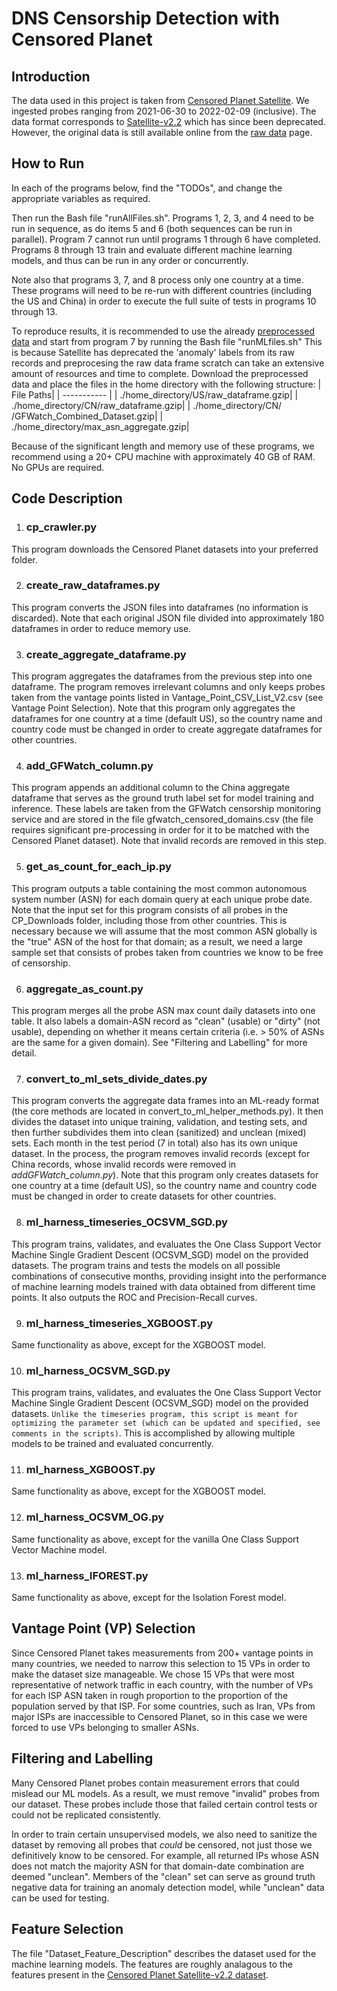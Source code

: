 # DNS Censorship Detection with Censored Planet

## Introduction

The data used in this project is taken from [Censored Planet Satellite](https://data.censoredplanet.org).
We ingested probes ranging from 2021-06-30 to 2022-02-09 (inclusive). The data format corresponds to 
[Satellite-v2.2](https://docs.censoredplanet.org/dns.html#satellite-v2-2) which has since been deprecated.
However, the original data is still available online from the [raw data](https://data.censoredplanet.org/raw) page.

## How to Run

In each of the programs below, find the "TODOs", and change the appropriate variables as required.

Then run the Bash
file "runAllFiles.sh". Programs 1, 2, 3, and 4 need to be run in sequence, as do items 5 and 6 (both sequences can be
run in parallel). Program 7 cannot run until programs 1 through 6 have completed. Programs 8 through 13 train and
evaluate different machine learning models, and thus can be run in any order or concurrently. 

Note also that programs 3, 7, and 8 process only one country at a time. These programs will need to be
re-run with different countries (including the US and China) in order to execute the full suite of tests in 
programs 10 through 13.

To reproduce results, it is recommended to use the already [preprocessed data](https://drive.google.com/drive/folders/1PdtlEwh3toehTZPSrw5VJNFVqxB6hH5h?usp=sharing)
and start from program 7 by running the Bash file "runMLfiles.sh"
This is because Satellite has deprecated the 'anomaly' labels from its raw
records and preprocesing the raw data frame scratch can take an extensive amount of resources
and time to complete. Download the preprocessed data and place the files in the home directory
with the following structure:
| File Paths| 
| ----------- | 
| ./home_directory/US/raw_dataframe.gzip| 
| ./home_directory/CN/raw_dataframe.gzip| 
| ./home_directory/CN/ /GFWatch_Combined_Dataset.gzip| 
| ./home_directory/max_asn_aggregate.gzip| 

Because of the significant length and memory use of these programs, we recommend using a
20+ CPU machine with approximately 40 GB of RAM. No GPUs are required.

## Code Description

1. ### cp_crawler.py

This program downloads the Censored Planet datasets into your preferred folder.

2. ### create_raw_dataframes.py
This program converts the JSON files into dataframes (no information is discarded). Note that each original JSON file
divided into approximately 180 dataframes in order to reduce memory use.

3. ### create_aggregate_dataframe.py
This program aggregates the dataframes from the previous step into one dataframe. The program removes irrelevant columns 
and only keeps probes taken from the vantage points listed in Vantage_Point_CSV_List_V2.csv 
(see Vantage Point Selection). Note that this program only aggregates the dataframes for one country at a time
(default US), so the country name and country code must be changed in order to create aggregate dataframes for 
other countries.

4. ### add_GFWatch_column.py

This program appends an additional column to the China aggregate dataframe that serves as the ground truth label set for
model training and inference. These labels are taken from the GFWatch censorship monitoring service and are
stored in the file gfwatch_censored_domains.csv (the file requires significant pre-processing in order for it to be
matched with the Censored Planet dataset). Note that invalid records are removed in this step.

5. ### get_as_count_for_each_ip.py

This program outputs a table containing the most common autonomous system number (ASN) for each domain query at each
unique probe date. Note that
the input set for this program consists of all probes in the CP_Downloads folder, including those from other countries.
This is necessary because we will assume that the most common ASN globally is the "true" ASN of the host for that
domain; as a result, 
we need a large sample set that consists of probes taken from countries we know to be free of censorship.

6. ### aggregate_as_count.py

This program merges all the probe ASN max count daily datasets into one table. It also labels a domain-ASN record as
"clean" (usable) or "dirty" (not usable), depending on whether it means certain criteria (i.e. > 50%
of ASNs are the same for a given domain). See "Filtering and Labelling" for more detail.

7. ### convert_to_ml_sets_divide_dates.py

This program converts the aggregate data frames into an ML-ready format 
(the core methods are located in convert_to_ml_helper_methods.py). It then divides the dataset into unique training,
validation, and testing sets, and then further subdivides them into clean (sanitized) and unclean (mixed) sets. Each
month in the test period (7 in total) also has its own unique dataset.
In the process, the program removes invalid records (except for China records, whose invalid records were removed in 
_addGFWatch_column.py_). Note that this program only creates datasets for one country at a time
(default US), so the country name and country code must be changed in order to create datasets for 
other countries.

8. ### ml_harness_timeseries_OCSVM_SGD.py

This program trains, validates, and evaluates the One Class Support Vector Machine Single Gradient Descent
(OCSVM_SGD) model on the provided datasets. The program trains and tests the models on all possible combinations
of consecutive months, providing insight into the performance of machine learning models trained with data obtained
from different time points. It also outputs the ROC and Precision-Recall curves.

9. ### ml_harness_timeseries_XGBOOST.py
Same functionality as above, except for the XGBOOST model.

10. ### ml_harness_OCSVM_SGD.py
This program trains, validates, and evaluates the One Class Support Vector Machine Single Gradient Descent
(OCSVM_SGD) model on the provided datasets. ```Unlike the timeseries program, this script is meant for optimizing the
parameter set (which can be updated and specified, see comments in the scripts)```.
This is accomplished by allowing multiple models to be trained and evaluated concurrently.

11. ### ml_harness_XGBOOST.py
Same functionality as above, except for the XGBOOST model.

12. ### ml_harness_OCSVM_OG.py
Same functionality as above, except for the vanilla One Class Support Vector Machine model.

13. ### ml_harness_IFOREST.py
Same functionality as above, except for the Isolation Forest model.

## Vantage Point (VP) Selection

Since Censored Planet takes measurements from 200+ vantage points in many countries, we needed to narrow this selection
to 15 VPs in order to make the dataset size manageable. We chose 15 VPs that were most representative of network traffic
in each country, with the number of VPs for each ISP ASN taken in rough proportion
to the proportion of the population served by that ISP. For some countries, such as Iran, VPs from major ISPs are
inaccessible to Censored Planet, so in this case we were forced to use VPs belonging to smaller ASNs.

## Filtering and Labelling

Many Censored Planet probes contain measurement errors that could mislead our ML models. As a result, we must remove
"invalid" probes from our dataset. These probes include those that failed certain control tests
or could not be replicated consistently.

In order to train certain unsupervised models, we also need to sanitize the dataset by removing all probes that _could_ 
be censored, not just those we definitively know to be censored. For example, all returned IPs whose ASN does not match
the majority ASN for that domain-date combination are deemed "unclean". Members of the "clean" set can serve as ground
truth negative data for training an anomaly detection model, while "unclean" data can be used for testing.

## Feature Selection

The file "Dataset_Feature_Description" describes the dataset used for
the machine learning models. The features are roughly analagous to the features present in the 
[Censored Planet Satellite-v2.2 dataset](https://docs.censoredplanet.org/dns.html#satellite-v2-2).

